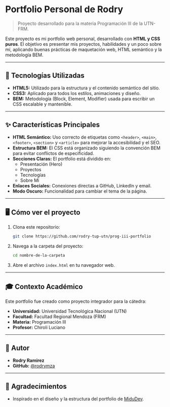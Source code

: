 # Portfolio Personal de Rodry

> Proyecto desarrollado para la materia Programación III de la UTN-FRM.

Este proyecto es mi portfolio web personal, desarrollado con **HTML y CSS puros**. El objetivo es presentar mis proyectos, habilidades y un poco sobre mí, aplicando buenas prácticas de maquetación web, HTML semántico y la metodología BEM.

---

## 🚀 Tecnologías Utilizadas

* **HTML5:** Utilizado para la estructura y el contenido semántico del sitio.
* **CSS3:** Aplicado para todos los estilos, animaciones y diseño.
* **BEM:** Metodología (Block, Element, Modifier) usada para escribir un CSS escalable y mantenible.

---

## ✨ Características Principales

* **HTML Semántico:** Uso correcto de etiquetas como `<header>`, `<main>`, `<footer>`, `<section>` y `<article>` para mejorar la accesibilidad y el SEO.
* **Estructura BEM:** El CSS está organizado siguiendo la convención BEM para evitar conflictos de especificidad.
* **Secciones Claras:** El portfolio está dividido en:
    * Presentación (Hero)
    * Proyectos
    * Tecnologías
    * Sobre Mí
* **Enlaces Sociales:** Conexiones directas a GitHub, LinkedIn y email.
* **Modo Oscuro:** Funcionalidad para cambiar el tema de la página.

---

## 🖥️ Cómo ver el proyecto

1.  Clona este repositorio:
    ```bash
    git clone https://github.com/rodry-tup-utn/prog-iii-portfolio
    ```
2.  Navega a la carpeta del proyecto:
    ```bash
    cd nombre-de-la-carpeta
    ```
3.  Abre el archivo `index.html` en tu navegador web.

---

## 🎓 Contexto Académico

Este portfolio fue creado como proyecto integrador para la cátedra:

* **Universidad:** Universidad Tecnológica Nacional (UTN)
* **Facultad:** Facultad Regional Mendoza (FRM)
* **Materia:** Programación III
* **Profesor:** Chiroli Luciano

---

## 👤 Autor

* **Rodry Ramirez**
* **GitHub:** [@rodrymza](https://github.com/rodrymza)

---

## 📄 Agradecimientos

* Inspirado en el diseño y la estructura del portfolio de [MiduDev](https://midu.dev/).
